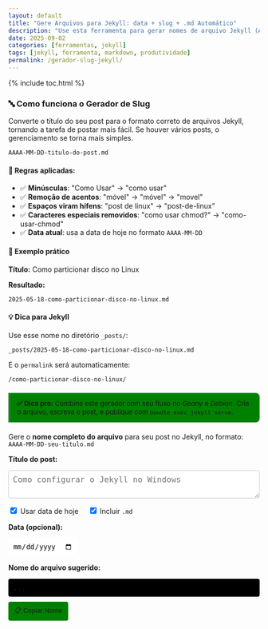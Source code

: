 ```yaml
---
layout: default
title: "Gere Arquivos para Jekyll: data + slug + .md Automático"
description: "Use esta ferramenta para gerar nomes de arquivo Jekyll (AAAA-MM-DD-slug.md) com precisão — ideal para organizar _posts/ sem erros."
date: 2025-09-02
categories: [ferramentas, jekyll]
tags: [jekyll, ferramenta, markdown, produtividade]
permalink: /gerador-slug-jekyll/
---
```




{% include toc.html %}


<section class="post-content">
           
      






<h3>🔤 Como funciona o Gerador de Slug</h3>




<p>Converte o título do seu post para o formato correto de arquivos Jekyll, tornando a tarefa de postar mais fácil. Se houver vários posts, o gerenciamento se torna mais simples.</p>
<pre><code>AAAA-MM-DD-titulo-do-post.md</code></pre>

<h4>🔧 Regras aplicadas:</h4>
<ul>
  <li>✅ <strong>Minúsculas</strong>: "Como Usar" → "como usar"</li>
  <li>✅ <strong>Remoção de acentos</strong>: "móvel" → "móvel" → "movel"</li>
  <li>✅ <strong>Espaços viram hífens</strong>: "post de linux" → "post-de-linux"</li>
  <li>✅ <strong>Caracteres especiais removidos</strong>: "como usar chmod?" → "como-usar-chmod"</li>
  <li>✅ <strong>Data atual</strong>: usa a data de hoje no formato <code>AAAA-MM-DD</code></li>
</ul>

<h4>📌 Exemplo prático</h4>
<p><strong>Título:</strong> Como particionar disco no Linux</p>
<p><strong>Resultado:</strong></p>
<pre><code>2025-05-18-como-particionar-disco-no-linux.md</code></pre>

<h4>💡 Dica para Jekyll</h4>
<p>Use esse nome no diretório <code>_posts/</code>:</p>
<pre><code>_posts/2025-05-18-como-particionar-disco-no-linux.md</code></pre>
<p>E o <code>permalink</code> será automaticamente:</p>
<pre><code>/como-particionar-disco-no-linux/</code></pre>

<div style="background:#008000; border-left:4px solid #2e7d32; padding:1em; margin:1.5em 0; border-radius:0 8px 8px 0; font-size:0.95em;">
  <strong>✅ Dica pro:</strong> Combine este gerador com seu fluxo no <em>Geany</em> e <em>Debian</em>. 
  Crie o arquivo, escreva o post, e publique com <code>bundle exec jekyll serve</code>.
</div>









<p>
  Gere o <strong>nome completo do arquivo</strong> para seu post no Jekyll, no formato:
  <br>
  <code>AAAA-MM-DD-seu-titulo.md</code>
</p>

<p><strong>Título do post:</strong></p>
<textarea id="titulo" placeholder="Como configurar o Jekyll no Windows" rows="2" style="width: 100%; padding: 8px; font-size: 16px; border: 1px solid #ccc; border-radius: 4px;"></textarea>

<div style="margin: 15px 0;">
  <label>
    <input type="checkbox" id="usarDataAtual" checked> Usar data de hoje
  </label>
  <label style="margin-left: 15px;">
    <input type="checkbox" id="incluirExtensao" checked> Incluir <code>.md</code>
  </label>
</div>

<p><strong>Data (opcional):</strong></p>
<input type="date" id="data" style="padding: 8px; border: 1px solid #FFFFFF; border-radius: 4px;" />

<p><strong>Nome do arquivo sugerido:</strong></p>
<div id="resultado" style="background: #000000; padding: 10px; border-radius: 4px; font-family: monospace; word-break: break-word;">
  ...
</div>

<button id="copiar" style="margin-top: 10px; padding: 8px 12px; background: #008000; color:#1A1A1A; border: none; border-radius: 4px; cursor: pointer;">
  📋 Copiar Nome
</button>


<script>
  document.addEventListener('DOMContentLoaded', function () {
    const titulo = document.getElementById('titulo');
    const usarDataAtual = document.getElementById('usarDataAtual');
    const incluirExtensao = document.getElementById('incluirExtensao');
    const inputData = document.getElementById('data');
    const resultado = document.getElementById('resultado');
    const botaoCopiar = document.getElementById('copiar');

    // Desabilita campo de data se usar data atual
    function atualizaDataInput() {
      inputData.disabled = usarDataAtual.checked;
    }
    usarDataAtual.addEventListener('change', atualizaDataInput);
    atualizaDataInput();

    // Função para gerar slug
    function gerarSlug(texto) {
      return texto
        .normalize('NFD').replace(/[\u0300-\u036f]/g, '')
        .toLowerCase()
        .replace(/[^a-z0-9\s-]/g, '')
        .trim()
        .replace(/\s+/g, '-')
        .replace(/-+/g, '-');
    }

    // Função para gerar nome do arquivo
    function atualizarResultado() {
      const valor = titulo.value.trim();
      if (!valor) {
        resultado.textContent = '...';
        return;
      }

      const slug = gerarSlug(valor);

      let data;
      if (usarDataAtual.checked) {
        const hoje = new Date().toISOString().split('T')[0];
        data = hoje;
      } else if (inputData.value) {
        data = inputData.value;
      } else {
        data = new Date().toISOString().split('T')[0];
      }

      let nomeArquivo = `${data}-${slug}`;
      if (incluirExtensao.checked) {
        nomeArquivo += '.md';
      }

      resultado.textContent = nomeArquivo;
    }

    // Eventos
    titulo.addEventListener('input', atualizarResultado);
    usarDataAtual.addEventListener('change', atualizarResultado);
    incluirExtensao.addEventListener('change', atualizarResultado);
    inputData.addEventListener('change', atualizarResultado);

    // Botão copiar
    botaoCopiar.addEventListener('click', function () {
      const texto = resultado.textContent;
      if (texto && texto !== '...') {
        navigator.clipboard.writeText(texto).then(() => {
          botaoCopiar.textContent = '✅ Copiado!';
          setTimeout(() => {
            botaoCopiar.textContent = '📋 Copiar Nome';
          }, 2000);
        }).catch(err => {
          alert('Falha ao copiar: ' + texto);
        });
      }
    });

    // Inicializa
    atualizarResultado();
  });
</script>
